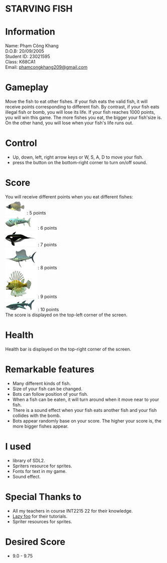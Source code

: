 #                                              STARVING FISH

# Information

  Name: Phạm Công Khang  
  D.O.B: 20/09/2005  
  Student ID: 23021595  
  Class: K68CA1  
  Email: phamcongkhang209@gmail.com  

# Gameplay

Move the fish to eat other fishes. If your fish eats the valid fish, it will receive points corresponding to different fish. By contrast, if your fish eats illegal fish or bomb, you will lose its life. If your fish reaches 1000 points, you will win this game. The more fishes you eat, the bigger your fish'size is. On the other hand, you will lose when your fish's life runs out.

# Control

- Up, down, left, right arrow keys or W, S, A, D to move your fish.  
- press the button on the bottom-right corner to turn on/off sound.  
# Score

You will receive different points when you eat different fishes:   
![alt](https://github.com/kxuff/Starving-Fish/blob/main/image/MinnowImage.png)     : 5 points  
![alt](https://github.com/kxuff/Starving-Fish/blob/main/image/BarraImage.png) : 6 points  
![alt](https://github.com/kxuff/Starving-Fish/blob/main/image/OrcaImage.png) : 7 points  
![alt](https://github.com/kxuff/Starving-Fish/blob/main/image/MarlinImage.png) : 8 points  
![alt](https://github.com/kxuff/Starving-Fish/blob/main/image/LionfishImage.png) : 9 points  
![alt](https://github.com/kxuff/Starving-Fish/blob/main/image/SharkImage.png) : 10 points  
The score is displayed on the top-left corner of the screen.    

# Health

Health bar is displayed on the top-right corner of the screen.  

# Remarkable features

- Many different kinds of fish.  
- Size of your fish can be changed.  
- Bots can follow position of your fish.
- When a fish can be eaten, it will turn around when it move near to your fish.
- There is a sound effect when your fish eats another fish and your fish collides with the bomb.
- Bots appear randomly base on your score. The higher your score is, the more bigger fishes appear.

# I used

- library of SDL2.  
- Spriters resource for sprites.  
- Fonts for text in my game.  
- Sound effect.  

# Special Thanks to

- All my teachers in course INT2215 22 for their knowledge.
- [Lazy foo](https://lazyfoo.net/tutorials/SDL/) for their tutorials.
- Spriter resources for sprites.

# Desired Score
- 9.0 - 9.75
